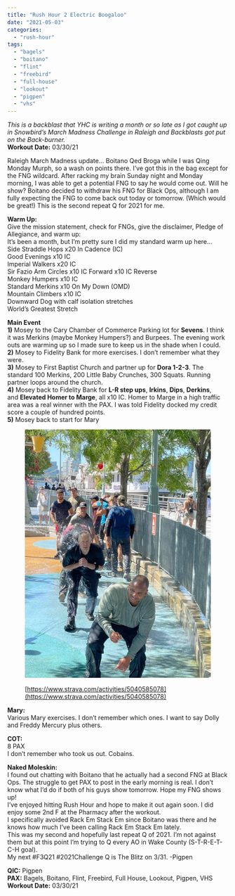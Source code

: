 ```yaml
---
title: "Rush Hour 2 Electric Boogaloo"
date: "2021-05-03"
categories: 
  - "rush-hour"
tags: 
  - "bagels"
  - "boitano"
  - "flint"
  - "freebird"
  - "full-house"
  - "lookout"
  - "pigpen"
  - "vhs"
---
```


_This is a backblast that YHC is writing a month or so late as I got caught up in Snowbird’s March Madness Challenge in Raleigh and Backblasts got put on the Back-burner._  
**Workout Date:** 03/30/21  
  
Raleigh March Madness update… Boitano Qed Broga while I was Qing Monday Murph, so a wash on points there. I’ve got this in the bag except for the FNG wildcard. After racking my brain Sunday night and Monday morning, I was able to get a potential FNG to say he would come out. Will he show? Boitano decided to withdraw his FNG for Black Ops, although I am fully expecting the FNG to come back out today or tomorrow. (Which would be great!) This is the second repeat Q for 2021 for me.

**Warm Up:**  
Give the mission statement, check for FNGs, give the disclaimer, Pledge of Allegiance, and warm up:  
It’s been a month, but I’m pretty sure I did my standard warm up here…  
Side Straddle Hops x20 In Cadence (IC)  
Good Evenings x10 IC  
Imperial Walkers x20 IC  
Sir Fazio Arm Circles x10 IC Forward x10 IC Reverse  
Monkey Humpers x10 IC  
Standard Merkins x10 On My Down (OMD)  
Mountain Climbers x10 IC  
Downward Dog with calf isolation stretches  
World’s Greatest Stretch

**Main Event**  
**1)** Mosey to the Cary Chamber of Commerce Parking lot for **Sevens**. I think it was Merkins (maybe Monkey Humpers?) and Burpees. The evening work outs are warming up so I made sure to keep us in the shade when I could.  
**2)** Mosey to Fidelity Bank for more exercises. I don’t remember what they were.  
**3)** Mosey to First Baptist Church and partner up for **Dora 1-2-3**. The standard 100 Merkins, 200 Little Baby Crunches, 300 Squats. Running partner loops around the church.  
**4)** Mosey back to Fidelity Bank for **L-R step ups**, **Irkins**, **Dips**, **Derkins**, and **Elevated Homer to Marge**, all x10 IC. Homer to Marge in a high traffic area was a real winner with the PAX. I was told Fidelity docked my credit score a couple of hundred points.  
**5)** Mosey back to start for Mary

<figure>

![](images/image-2.png)

<figcaption>

[https://www.strava.com/activities/5040585078](https://www.strava.com/activities/5040585078)

</figcaption>

</figure>

**Mary:**  
Various Mary exercises. I don’t remember which ones. I want to say Dolly and Freddy Mercury plus others.

**COT:**  
8 PAX  
I don’t remember who took us out. Cobains.

**Naked Moleskin:**  
I found out chatting with Boitano that he actually had a second FNG at Black Ops. The struggle to get PAX to post in the early morning is real. I don’t know what I’d do if both of his guys show tomorrow. Hope my FNG shows up!  
I’ve enjoyed hitting Rush Hour and hope to make it out again soon. I did enjoy some 2nd F at the Pharmacy after the workout.  
I specifically avoided Rack Em Stack Em since Boitano was there and he knows how much I’ve been calling Rack Em Stack Em lately.  
This was my second and hopefully last repeat Q of 2021. I’m not against them but at this point I’m trying to Q every AO in Wake County (S-T-R-E-T-C-H goal).  
My next #F3Q21 #2021Challenge Q is The Blitz on 3/31. 
\-Pigpen

**QIC:** Pigpen  
**PAX:** Bagels, Boitano, Flint, Freebird, Full House, Lookout, Pigpen, VHS  
**Workout Date:** 03/30/21
